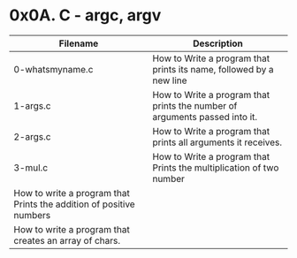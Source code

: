 # 0x0A. C - argc, argv
| Filename | Description |
| -------- | ----------- |
| 0-whatsmyname.c | How to Write a program that prints its name, followed by a new line|
| 1-args.c | How to Write a program that prints the number of arguments passed into it.|
| 2-args.c | How to Write a program that prints all arguments it receives.|
| 3-mul.c | How to Write a program that Prints the multiplication of two number|
| How to write a program that Prints the addition of positive numbers|
| How to write a program that creates an array of chars.|
